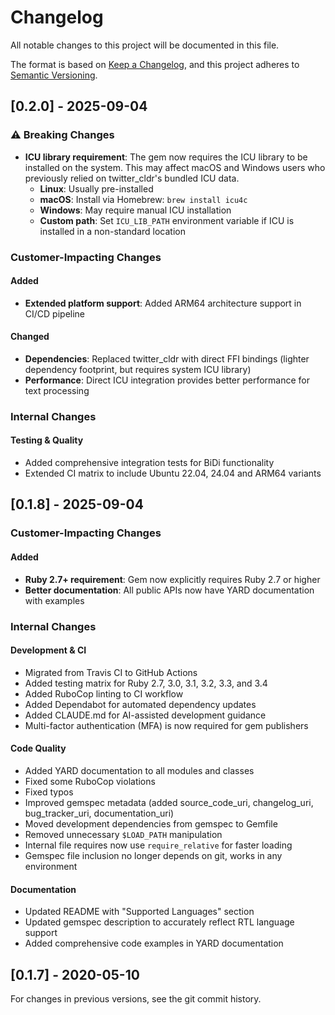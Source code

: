# Changelog

All notable changes to this project will be documented in this file.

The format is based on [Keep a Changelog](https://keepachangelog.com/en/1.0.0/),
and this project adheres to [Semantic Versioning](https://semver.org/spec/v2.0.0.html).

## [0.2.0] - 2025-09-04

### ⚠️ Breaking Changes
- **ICU library requirement**: The gem now requires the ICU library to be installed on the system. This may affect macOS and Windows users who previously relied on twitter_cldr's bundled ICU data.
  - **Linux**: Usually pre-installed
  - **macOS**: Install via Homebrew: `brew install icu4c`
  - **Windows**: May require manual ICU installation
  - **Custom path**: Set `ICU_LIB_PATH` environment variable if ICU is installed in a non-standard location

### Customer-Impacting Changes

#### Added
- **Extended platform support**: Added ARM64 architecture support in CI/CD pipeline

#### Changed
- **Dependencies**: Replaced twitter_cldr with direct FFI bindings (lighter dependency footprint, but requires system ICU library)
- **Performance**: Direct ICU integration provides better performance for text processing

### Internal Changes

#### Testing & Quality
- Added comprehensive integration tests for BiDi functionality
- Extended CI matrix to include Ubuntu 22.04, 24.04 and ARM64 variants

## [0.1.8] - 2025-09-04

### Customer-Impacting Changes

#### Added
- **Ruby 2.7+ requirement**: Gem now explicitly requires Ruby 2.7 or higher
- **Better documentation**: All public APIs now have YARD documentation with examples

### Internal Changes

#### Development & CI
- Migrated from Travis CI to GitHub Actions
- Added testing matrix for Ruby 2.7, 3.0, 3.1, 3.2, 3.3, and 3.4
- Added RuboCop linting to CI workflow
- Added Dependabot for automated dependency updates
- Added CLAUDE.md for AI-assisted development guidance
- Multi-factor authentication (MFA) is now required for gem publishers

#### Code Quality
- Added YARD documentation to all modules and classes
- Fixed some RuboCop violations
- Fixed typos
- Improved gemspec metadata (added source_code_uri, changelog_uri, bug_tracker_uri, documentation_uri)
- Moved development dependencies from gemspec to Gemfile
- Removed unnecessary `$LOAD_PATH` manipulation
- Internal file requires now use `require_relative` for faster loading
- Gemspec file inclusion no longer depends on git, works in any environment

#### Documentation
- Updated README with "Supported Languages" section
- Updated gemspec description to accurately reflect RTL language support
- Added comprehensive code examples in YARD documentation

## [0.1.7] - 2020-05-10

For changes in previous versions, see the git commit history.